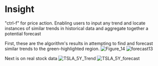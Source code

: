 # Insight
"ctrl-f" for price action. Enabling users to input any trend and locate instances of similar trends in historical data and aggregate together a potential forecast

First, these are the algorithm's results in attempting to find and forecast similar trends to the green-highlighted region.
![Figure_14](https://github.com/AdarshDayalan/Insight/assets/39389186/8c7f5bb6-7e85-4c30-9684-8b610c0902fd)
![forecast13](https://github.com/AdarshDayalan/Insight/assets/39389186/3b235ece-2fa9-4287-8570-fbd466306ceb)

Next is on real stock data
![TSLA_5Y_Trend](https://github.com/AdarshDayalan/Insight/assets/39389186/0e814156-3a5a-431b-9922-a154dbb649f5)
![TSLA_5Y_forecast](https://github.com/AdarshDayalan/Insight/assets/39389186/7bc80796-9533-4937-9957-ee72faba70e7)
